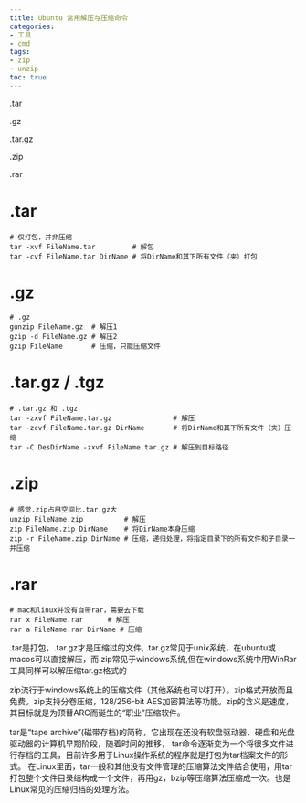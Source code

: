 ```yaml
---
title: Ubuntu 常用解压与压缩命令
categories:
- 工具
- cmd
tags: 
- zip
- unzip
toc: true
---
```


.tar

.gz

.tar.gz

.zip

.rar

<!-- more --> 

# .tar

```
# 仅打包，并非压缩
tar -xvf FileName.tar         # 解包
tar -cvf FileName.tar DirName # 将DirName和其下所有文件（夹）打包
```

# .gz

```
# .gz
gunzip FileName.gz  # 解压1
gzip -d FileName.gz # 解压2
gzip FileName       # 压缩，只能压缩文件
```

# .tar.gz  / .tgz

```
# .tar.gz 和 .tgz
tar -zxvf FileName.tar.gz               # 解压
tar -zcvf FileName.tar.gz DirName       # 将DirName和其下所有文件（夹）压缩
tar -C DesDirName -zxvf FileName.tar.gz # 解压到目标路径
```

# .zip

```
# 感觉.zip占用空间比.tar.gz大
unzip FileName.zip          # 解压
zip FileName.zip DirName    # 将DirName本身压缩
zip -r FileName.zip DirName # 压缩，递归处理，将指定目录下的所有文件和子目录一并压缩
```

# .rar

```
# mac和linux并没有自带rar，需要去下载
rar x FileName.rar      # 解压
rar a FileName.rar DirName # 压缩
```



.tar是打包，.tar.gz才是压缩过的文件,  .tar.gz常见于unix系统，在ubuntu或macos可以直接解压，而.zip常见于windows系统,但在windows系统中用WinRar工具同样可以解压缩tar.gz格式的


zip流行于windows系统上的压缩文件（其他系统也可以打开）。zip格式开放而且免费。zip支持分卷压缩，128/256-bit AES加密算法等功能。zip的含义是速度，其目标就是为顶替ARC而诞生的“职业”压缩软件。

tar是“tape archive”(磁带存档)的简称，它出现在还没有软盘驱动器、硬盘和光盘驱动器的计算机早期阶段，随着时间的推移， tar命令逐渐变为一个将很多文件进行存档的工具，目前许多用于Linux操作系统的程序就是打包为tar档案文件的形式。 在Linux里面，tar一般和其他没有文件管理的压缩算法文件结合使用，用tar打包整个文件目录结构成一个文件，再用gz，bzip等压缩算法压缩成一次。也是Linux常见的压缩归档的处理方法。
